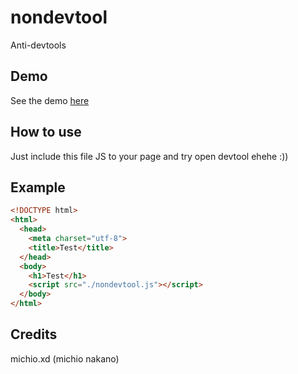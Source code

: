 # nondevtool
Anti-devtools

## Demo
See the demo <a href="https://nondevtool.michio.ga">here</a>
## How to use
Just include this file JS to your page and try open devtool ehehe :))

## Example
```html
<!DOCTYPE html>
<html>
  <head>
    <meta charset="utf-8">
    <title>Test</title>
  </head>
  <body>
    <h1>Test</h1>
    <script src="./nondevtool.js"></script>
  </body>
</html>
```

## Credits
michio.xd (michio nakano)
